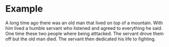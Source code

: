 # Example
A long time ago there was an old man that lived on top of a mountain.
With him lived a humble servant who listened and agreed to everything he said.
One time these two people where being atttacked.
The servant drove them off but the old man died.
The servant then dedicated his life to fighting.
